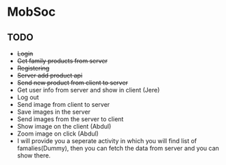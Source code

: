 # MobSoc

## TODO
* ~~Login~~
* ~~Get family products from server~~
* ~~Registering~~
* ~~Server add product api~~
* ~~Send new product from client to server~~
* Get user info from server and show in client (Jere)
* Log out
* Send image from client to server
* Save images in the server
* Send images from the server to client
* Show image on the client (Abdul)
* Zoom image on click (Abdul)
* I will provide you a seperate activity in which you will find list of famalies(Dummy), then you can fetch the data from server and you can show there.
